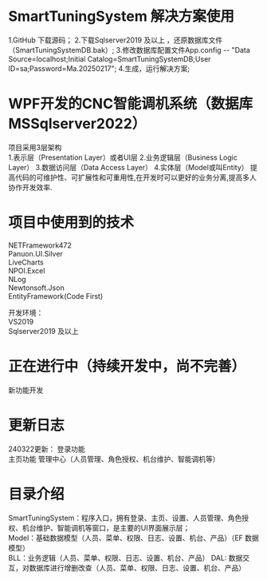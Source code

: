 ﻿# SmartTuningSystem 解决方案使用

1.GitHub 下载源码；
2.下载Sqlserver2019 及以上 ，还原数据库文件（SmartTuningSystemDB.bak）;
3.修改数据库配置文件App.config -- "Data Source=localhost;Initial Catalog=SmartTuningSystemDB;User ID=sa;Password=Ma.20250217";
4.生成，运行解决方案;

# WPF开发的CNC智能调机系统（数据库MSSqlserver2022）

项目采用3层架构  
1.表示层（Presentation Layer）或者UI层
2.业务逻辑层（Business Logic Layer）
3.数据访问层（Data Access Layer）
4.实体层（Model或叫Entity）
提高代码的可维护性、可扩展性和可重用性,在开发时可以更好的业务分离,提高多人协作开发效率.  

# 项目中使用到的技术

NETFramework472  
Panuon.UI.Silver  
LiveCharts  
NPOI.Excel  
NLog  
Newtonsoft.Json  
EntityFramework(Code First)  

开发环境：  
VS2019  
Sqlserver2019 及以上


# 正在进行中（持续开发中，尚不完善）

新功能开发  

# 更新日志

240322更新：
登录功能  
主页功能
管理中心（人员管理、角色授权、机台维护、智能调机等）  

# 目录介绍
SmartTuningSystem：程序入口，拥有登录、主页、设置、人员管理、角色授权、机台维护、智能调机等窗口，是主要的UI界面展示层；  
Model：基础数据模型（人员、菜单、权限、日志、设置、机台、产品）（EF 数据模型）  
BLL：业务逻辑（人员、菜单、权限、日志、设置、机台、产品）
DAL: 数据交互，对数据库进行增删改查（人员、菜单、权限、日志、设置、机台、产品）




